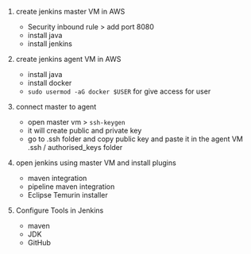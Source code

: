 1. create jenkins master VM in AWS
	* Security inbound rule > add port 8080
	* install java
	* install jenkins

2. create jenkins agent VM in AWS
	* install java
	* install docker
	* `sudo usermod -aG docker $USER` for give access for user

3. connect master to agent
	* open master vm > `ssh-keygen`
	* it will create public and private key
	* go to .ssh folder and copy public key and paste it in the agent VM .ssh / authorised_keys folder

4. open jenkins using master VM and install plugins
	* maven integration
	* pipeline maven integration
	* Eclipse Temurin installer

5. Configure Tools in Jenkins
	* maven
	* JDK
	* GitHub














